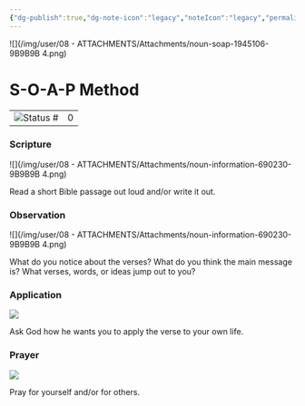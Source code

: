 ```yaml
---
{"dg-publish":true,"dg-note-icon":"legacy","noteIcon":"legacy","permalink":"/05-main-notes-permanent-zettel/s-o-a-p-method/","dgPassFrontmatter":true,"created":"2025-10-16T10:04:53.291+01:00","updated":"2025-10-22T13:28:43.469+01:00"}
---
```


 

![](/img/user/08 - ATTACHMENTS/Attachments/noun-soap-1945106-9B9B9B 4.png)

# S-O-A-P Method

|                                                                      |     |
| -------------------------------------------------------------------- | --- |
| ![](08%20-%20ATTACHMENTS/Attachments/formula_gray%20324.svg)Status # | 0   |

### **Scripture**

![](/img/user/08 - ATTACHMENTS/Attachments/noun-information-690230-9B9B9B 4.png)

Read a short Bible passage out loud and/or write it out.

### **Observation**

![](/img/user/08 - ATTACHMENTS/Attachments/noun-information-690230-9B9B9B 4.png)

What do you notice about the verses? What do you think the main message is? What verses, words, or ideas jump out to you?

### **Application**

![](Dashboard/Attachments/noun-information-690230-9B9B9B%204.png)

Ask God how he wants you to apply the verse to your own life.

### **Prayer**

![](Dashboard/Attachments/noun-information-690230-9B9B9B%204.png)

Pray for yourself and/or for others.